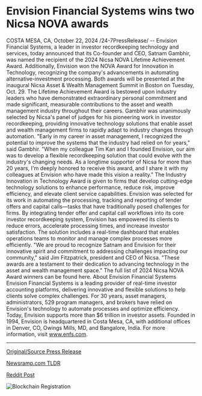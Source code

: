 # Envision Financial Systems wins two Nicsa NOVA awards

COSTA MESA, CA, October 22, 2024 /24-7PressRelease/ -- Envision Financial Systems, a leader in investor recordkeeping technology and services, today announced that its Co-founder and CEO, Satnam Gambhir, was named the recipient of the 2024 Nicsa NOVA Lifetime Achievement Award. Additionally, Envision won the NOVA Award for Innovation in Technology, recognizing the company's advancements in automating alternative-investment processing. Both awards will be presented at the inaugural Nicsa Asset & Wealth Management Summit in Boston on Tuesday, Oct. 29.  The Lifetime Achievement Award is bestowed upon industry leaders who have demonstrated extraordinary personal commitment and made significant, measurable contributions to the asset and wealth management industry throughout their careers. Gambhir was unanimously selected by Nicsa's panel of judges for his pioneering work in investor recordkeeping, providing innovative technology solutions that enable asset and wealth management firms to rapidly adapt to industry changes through automation.  "Early in my career in asset management, I recognized the potential to improve the systems that the industry had relied on for years," said Gambhir. "When my colleague Tim Kan and I founded Envision, our aim was to develop a flexible recordkeeping solution that could evolve with the industry's changing needs. As a longtime supporter of Nicsa for more than 20 years, I'm deeply honored to receive this award, and I share it with my colleagues at Envision who have made this vision a reality."  The Industry Innovation in Technology Award is given to firms that develop cutting-edge technology solutions to enhance performance, reduce risk, improve efficiency, and elevate client service capabilities. Envision was selected for its work in automating the processing, tracking and reporting of tender offers and capital calls—tasks that have traditionally posed challenges for firms.  By integrating tender offer and capital call workflows into its core investor recordkeeping system, Envision has empowered its clients to reduce errors, accelerate processing times, and increase investor satisfaction. The solution includes a real-time dashboard that enables operations teams to monitor and manage complex processes more efficiently.  "We are proud to recognize Satnam and Envision for their innovative spirit and commitment to addressing challenges impacting our community," said Jim Fitzpatrick, president and CEO of Nicsa. "These awards are a testament to their dedication to advancing technology in the asset and wealth management space."  The full list of 2024 Nicsa NOVA Award winners can be found here.  About Envision Financial Systems Envision Financial Systems is a leading provider of real-time investor accounting platforms, delivering innovative and flexible solutions to help clients solve complex challenges. For 30 years, asset managers, administrators, 529 program managers, and brokers have relied on Envision's technology to automate processes and optimize efficiency. Today, Envision supports more than $6 trillion in investor assets.  Founded in 1994, Envision is headquartered in Costa Mesa, CA, with additional offices in Denver, CO, Owings Mills, MD, and Bangalore, India. For more information, visit www.enfs.com. 

---

[Original/Source Press Release](https://www.24-7pressrelease.com/press-release/515483/envision-financial-systems-wins-two-nicsa-nova-awards)
                    

[Newsramp.com TLDR](https://newsramp.com/curated-news/envision-financial-systems-receives-2024-nicsa-nova-awards/1dac2455f823a8cf952737a1a93217eb) 

 



[Reddit Post](https://www.reddit.com/r/AwardsAndRecognition/comments/1g9o05q/envision_financial_systems_receives_2024_nicsa/) 



![Blockchain Registration](https://cdn.newsramp.app/24-7PressRelease/qrcode/2410/22/arch1_9I.webp)